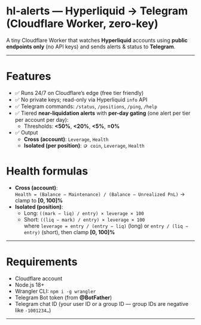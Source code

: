 # hl-alerts — Hyperliquid → Telegram (Cloudflare Worker, zero-key)

A tiny Cloudflare Worker that watches **Hyperliquid** accounts using **public endpoints only** (no API keys) and sends alerts & status to **Telegram**.

---

# Features
- ✅ Runs 24/7 on Cloudflare’s edge (free tier friendly)
- ✅ No private keys; read-only via Hyperliquid `info` API
- ✅ Telegram commands: `/status`, `/positions`, `/ping`, `/help`
- ✅ Tiered **near-liquidation alerts** with **per-day gating** (one alert per tier per account per day):
  - Thresholds: **<50%**, **<20%**, **<5%**, **=0%**
- ✅ Output
  - **Cross (account)**: `Leverage`, `Health`
  - **Isolated (per position)**: `🪙 coin`, `Leverage`, `Health`

# Health formulas
- **Cross (account)**:  
  `Health = (Balance − Maintenance) / (Balance − Unrealized PnL)` → clamp to **[0, 100]%**
- **Isolated (position)**:  
  - Long:  `((mark − liq) / entry) × leverage × 100`  
  - Short: `((liq − mark) / entry) × leverage × 100`  
  where `leverage = entry / (entry − liq)` (long) or `entry / (liq − entry)` (short), then clamp **[0, 100]%**

---

# Requirements
- Cloudflare account
- Node.js 18+
- Wrangler CLI: `npm i -g wrangler`
- Telegram Bot token (from **@BotFather**)
- Telegram chat ID (your user ID or a group ID — group IDs are negative like `-1001234…`)

---
